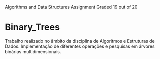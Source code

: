 Algorithms and Data Structures Assignment 
Graded 19 out of 20

# Binary_Trees


Trabalho realizado no âmbito da disciplina de Algoritmos e Estruturas de Dados. 
Implementação de diferentes operações e pesquisas em árvores binárias multidimensionais. 

